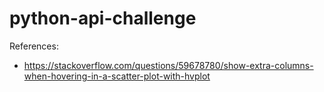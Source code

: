 # python-api-challenge

References:
- https://stackoverflow.com/questions/59678780/show-extra-columns-when-hovering-in-a-scatter-plot-with-hvplot